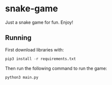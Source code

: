 # snake-game

Just a snake game for fun. Enjoy!

## Running

First download libraries with:
```python
pip3 install -r requirements.txt
```

Then run the following command to run the game:
```python
python3 main.py
```



